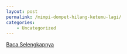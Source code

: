 ```yaml
---
layout: post
permalink: /mimpi-dompet-hilang-ketemu-lagi/
categories:
    - Uncategorized
---
```


[Baca Selengkapnya](/08)